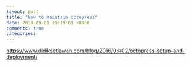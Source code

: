 ```yaml
---
layout: post
title: "how to maintain octopress"
date: 2018-09-01 19:19:01 +0800
comments: true
categories:
---
```


https://www.didiksetiawan.com/blog/2016/06/02/octopress-setup-and-deployment/

